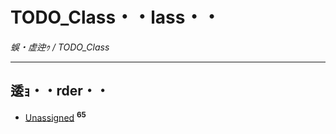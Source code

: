 ﻿# TODO_Class・・lass・・

_蜈・虚迚ｩ / TODO_Class_

---

## 逶ｮ・・rder・・

- [Unassigned](unassigned/index.md) <sup>**65**</sup>
